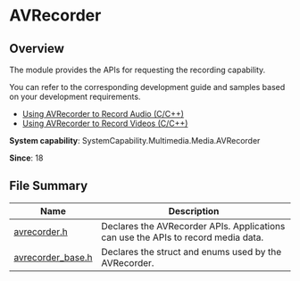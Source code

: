 # AVRecorder
<!--Kit: Media Kit-->
<!--Subsystem: Multimedia-->
<!--Owner: @shiwei75-->
<!--Designer: @HmQQQ-->
<!--Tester: @xdlinc-->
<!--Adviser: @zengyawen-->

## Overview

The module provides the APIs for requesting the recording capability.

You can refer to the corresponding development guide and samples based on your development requirements.

- [Using AVRecorder to Record Audio (C/C++)](../../media/media/using-ndk-avrecorder-for-audio-recording.md)
- [Using AVRecorder to Record Videos (C/C++)](../../media/media/using-ndk-avrecorder-for-video-recording.md)

**System capability**: SystemCapability.Multimedia.Media.AVRecorder

**Since**: 18

## File Summary

| Name| Description|
| -- | -- |
| [avrecorder.h](capi-avrecorder-h.md) | Declares the AVRecorder APIs. Applications can use the APIs to record media data.|
| [avrecorder_base.h](capi-avrecorder-base-h.md) | Declares the struct and enums used by the AVRecorder.|
